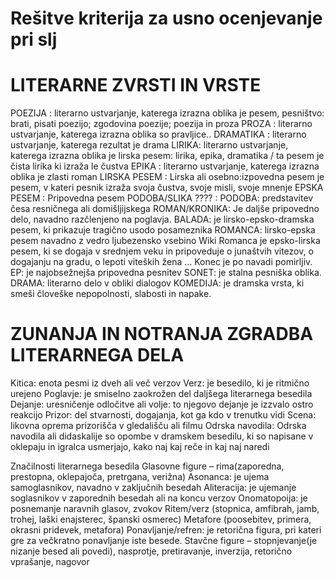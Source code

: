 # Rešitve kriterija za usno ocenjevanje pri slj 

# LITERARNE ZVRSTI IN VRSTE

POEZIJA :   literarno ustvarjanje, katerega izrazna oblika je pesem, pesništvo: brati, pisati poezijo; zgodovina poezije; poezija in proza
PROZA : literarno ustvarjanje, katerega izrazna oblika so pravljice..
DRAMATIKA : literarno ustvarjanje, katerega rezultat je drama
LIRIKA: literarno ustvarjanje, katerega izrazna oblika je lirska pesem: lirika, epika, dramatika / ta pesem je čista lirika ki izraža le čustva
EPIKA : literarno ustvarjanje, katerega izrazna oblika je zlasti roman
LIRSKA PESEM : Lirska ali osebno:izpovedna pesem je pesem, v kateri pesnik izraža svoja čustva, svoje misli, svoje mnenje
EPSKA PESEM : Pripovedna pesem
PODOBA/SLIKA ???? : PODOBA: predstavitev česa resničnega ali domišljijskega 
ROMAN/KRONIKA: Je daljše pripovedno delo, navadno razčlenjeno na poglavja.
BALADA: je lirsko-epsko-dramska pesem, ki prikazuje tragično usodo posameznika
ROMANCA: lirsko-epska pesem navadno z vedro ljubezensko vsebino
Wiki Romanca je epsko-lirska pesem, ki se dogaja v srednjem veku in pripoveduje o junaštvih vitezov, o dogajanju na gradu, o lepoti viteških žena ... Konec je po navadi pomirljiv.
EP: je najobsežnejša pripovedna pesnitev
SONET: je stalna pesniška oblika.
DRAMA: literarno delo v obliki dialogov
KOMEDIJA: je dramska vrsta, ki smeši človeške nepopolnosti, slabosti in napake.









# ZUNANJA IN NOTRANJA ZGRADBA LITERARNEGA DELA

Kitica: enota pesmi iz dveh ali več verzov
Verz: je besedilo, ki je ritmično urejeno
Poglavje: je smiselno zaokrožen del daljšega literarnega besedila
Dejanje: uresničenje odločitve ali volje: to njegovo dejanje je izzvalo ostro reakcijo
Prizor: del stvarnosti, dogajanja, kot ga kdo v trenutku vidi
Scena: likovna oprema prizorišča v gledališču ali filmu
Odrska navodila: Odrska navodila ali didaskalije so opombe v dramskem besedilu, ki so napisane v oklepaju in igralca usmerjajo, kako naj kaj reče in kaj naj naredi

Značilnosti literarnega besedila
Glasovne figure – rima(zaporedna, prestopna, oklepajoča, pretrgana, verižna)
Asonanca: je ujema samoglasnikov, navadno v zaključnih besedah
Aliteracija: je ujemanje soglasnikov v zaporednih besedah ali na koncu verzov
Onomatopoija: je posnemanje naravnih glasov, zvokov
Ritem/verz (stopnica, amfibrah, jamb, trohej, laški enajsterec, španski osmerec)
Metafore (poosebitev, primera, okrasni pridevek, metafora)
Ponavljanje/refren: je retorična figura, pri kateri gre za večkratno ponavljanje iste besede.
Stavčne figure – stopnjevanje(je nizanje besed ali povedi), nasprotje, pretiravanje, inverzija, retorično  vprašanje, nagovor

